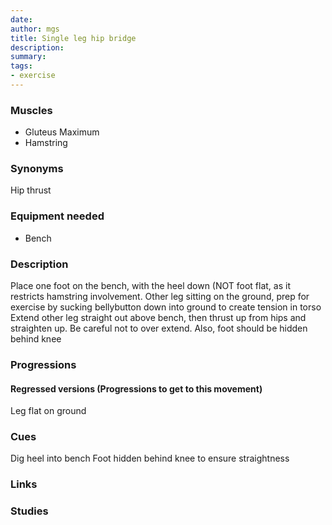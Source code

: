 ```yaml
---
date: 
author: mgs
title: Single leg hip bridge
description: 
summary: 
tags: 
- exercise
---
```

### Muscles
- Gluteus Maximum
- Hamstring
### Synonyms
Hip thrust
### Equipment needed
- Bench
### Description
Place one foot on the bench, with the heel down (NOT foot flat, as it restricts hamstring involvement.
Other leg sitting on the ground, prep for exercise by sucking bellybutton down into ground to create tension in torso
Extend other leg straight out above bench, then thrust up from hips and straighten up. Be careful not to over extend. Also, foot should be hidden behind knee
### Progressions
#### Regressed versions (Progressions to get to this movement)
Leg flat on ground
### Cues
Dig heel into bench 
Foot hidden behind knee to ensure straightness
### Links
### Studies
<!--stackedit_data:
eyJoaXN0b3J5IjpbLTQ2MzUyNjY0M119
-->